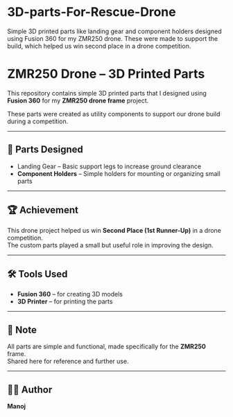 # 3D-parts-For-Rescue-Drone
Simple 3D printed parts like landing gear and component holders designed using Fusion 360 for my ZMR250 drone. These were made to support the build, which helped us win second place in a drone competition.
# ZMR250 Drone – 3D Printed Parts

This repository contains simple 3D printed parts that I designed using **Fusion 360** for my **ZMR250 drone frame** project.

These parts were created as utility components to support our drone build during a competition.

---

## 🧩 Parts Designed

- Landing Gear – Basic support legs to increase ground clearance  
- **Component Holders** – Simple holders for mounting or organizing small parts  

---

## 🏆 Achievement

This drone project helped us win **Second Place (1st Runner-Up)** in a drone competition.  
The custom parts played a small but useful role in improving the design.

---

## 🛠️ Tools Used

- **Fusion 360** – for creating 3D models  
- **3D Printer** – for printing the parts

---

## 📌 Note

All parts are simple and functional, made specifically for the **ZMR250** frame.  
Shared here for reference and further use.

---

## 👨‍💻 Author

**Manoj**
